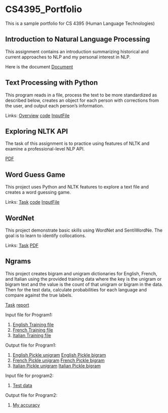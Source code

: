 # CS4395_Portfolio
This is a sample portfolio for CS 4395 (Human Language Technologies) 


## Introduction to Natural Language Processing
This assignment contains an introduction summarizing historical and current approaches to NLP and my personal interest in NLP.

Here is the document [Document](Overview_of_NLP.pdf)


## Text Processing with Python
This program reads in a file, process the text to be more standardized as described below, creates an object for each person with corrections from the user, and output each person’s information.

Links: [Overview](overview.txt) [code](Homework1_nxw180009.py) [InputFile](data.csv)


## Exploring NLTK API
The task of this assignment is to practice using features of NLTK and examine a professional-level NLP API. 

[PDF](Assignment3.pdf)


## Word Guess Game
This project uses Python and NLTK features to explore a text file and creates a word guessing game.

Links: [Task](Task.pdf) [code](Chapter5GuessGame_nxw180009.py) [InputFile](anat19.txt)

## WordNet
This project demonstrate basic skills using WordNet and SentiWordNe. The goal is to learn to identify collocations.

Links: [Task](Task.pdf) [PDF](WordNet_nxw180009.pdf)

## Ngrams
This project creates bigram and unigram dictionaries for English, French, and Italian using the provided training data where the key is the unigram or bigram text and the value is the count of that unigram or bigram in the data. Then for the test data, calculate probabilities for each language and compare against the true labels.

[Task](Task1.pdf) [report](N-grams_report.pdf)

Input file for Program1: 
1. [English Training file](LangId.train.English) 
2. [French Training file](LangId.train.French) 
3. [Italian Training file](LangId.train.French)

Output file for Program1: 
1. [English Pickle unigram](English_unigram_dict.p) [English Pickle bigram](English_bigram_dict.p)
2. [French Pickle unigram](French_unigram_dict.p) [French Pickle bigram](French_bigram_dict.p)
3. [Italian Pickle unigram](Italian_unigram_dict.p) [Italian Pickle bigram](Italian_bigram_dict.p)


Input file for program2: 
1. [Test data](LangId.sol)

Output file for Program2: 
1. [My accuracy](highestProbability)
